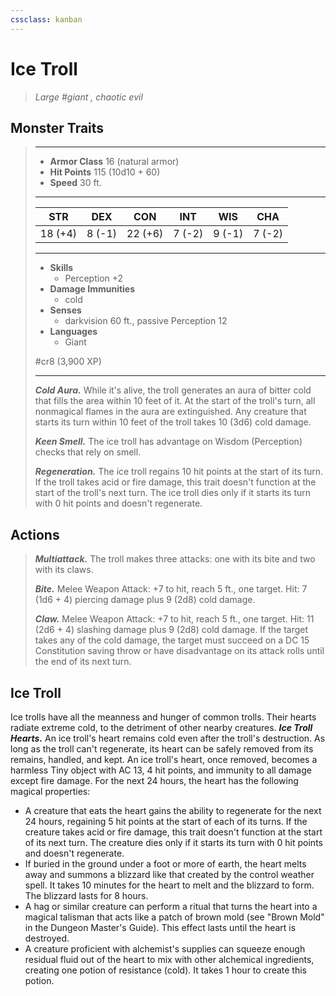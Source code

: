 ```yaml
---
cssclass: kanban
---
```


# Ice Troll
>*Large #giant , chaotic evil*
## Monster Traits
>___
>- **Armor Class** 16 (natural armor)
>- **Hit Points** 115 (10d10 + 60)
>- **Speed** 30 ft.
>___
>|STR|DEX|CON|INT|WIS|CHA|
>|:---:|:---:|:---:|:---:|:---:|:---:|
>|18 (+4)|8 (-1)|22 (+6)|7 (-2)|9 (-1)|7 (-2)|
>___
>- **Skills**
>	 - Perception +2
>- **Damage Immunities**
>	 - cold
>- **Senses**
>	 - darkvision 60 ft., passive Perception 12
>- **Languages**
>	 - Giant
>
> #cr8 (3,900 XP)
>___
>***Cold Aura.*** While it's alive, the troll generates an aura of bitter cold that fills the area within 10 feet of it. At the start of the troll's turn, all nonmagical flames in the aura are extinguished. Any creature that starts its turn within 10 feet of the troll takes 10 (3d6) cold damage.  
>
>***Keen Smell.*** The ice troll has advantage on Wisdom (Perception) checks that rely on smell.  
>
>***Regeneration.*** The ice troll regains 10 hit points at the start of its turn. If the troll takes acid or fire damage, this trait doesn't function at the start of the troll's next turn. The ice troll dies only if it starts its turn with 0 hit points and doesn't regenerate.  
>
## Actions
>***Multiattack.*** The troll makes three attacks: one with its bite and two with its claws.  
>
>***Bite.*** Melee Weapon Attack: +7 to hit, reach 5 ft., one target. Hit: 7 (1d6 + 4) piercing damage plus 9 (2d8) cold damage.  
>
>***Claw.*** Melee Weapon Attack: +7 to hit, reach 5 ft., one target. Hit: 11 (2d6 + 4) slashing damage plus 9 (2d8) cold damage. If the target takes any of the cold damage, the target must succeed on a DC 15 Constitution saving throw or have disadvantage on its attack rolls until the end of its next turn.
## Ice Troll
Ice trolls have all the meanness and hunger of common trolls. Their hearts radiate extreme cold, to the detriment of other nearby creatures.
***Ice Troll Hearts.*** An ice troll's heart remains cold even after the troll's destruction. As long as the troll can't regenerate, its heart can be safely removed from its remains, handled, and kept. An ice troll's heart, once removed, becomes a harmless Tiny object with AC 13, 4 hit points, and immunity to all damage except fire damage. For the next 24 hours, the heart has the following magical properties:
- A creature that eats the heart gains the ability to regenerate for the next 24 hours, regaining 5 hit points at the start of each of its turns. If the creature takes acid or fire damage, this trait doesn't function at the start of its next turn. The creature dies only if it starts its turn with 0 hit points and doesn't regenerate.
- If buried in the ground under a foot or more of earth, the heart melts away and summons a blizzard like that created by the control weather spell. It takes 10 minutes for the heart to melt and the blizzard to form. The blizzard lasts for 8 hours.
- A hag or similar creature can perform a ritual that turns the heart into a magical talisman that acts like a patch of brown mold (see "Brown Mold" in the Dungeon Master's Guide). This effect lasts until the heart is destroyed.
- A creature proficient with alchemist's supplies can squeeze enough residual fluid out of the heart to mix with other alchemical ingredients, creating one potion of resistance (cold). It takes 1 hour to create this potion.